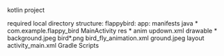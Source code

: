 kotlin project

required local directory structure:
    flappybird:
        app:
            manifests
            java
                *
                com.example.flappy_bird
                    MainActivity
            res
                *
                anim
                    updown.xml
                drawable
                    *
                    background.jpeg
                    bird*.png
                    bird_fly_animation.xml
                    ground.jpeg
                layout
                    activity_main.xml
        Gradle Scripts